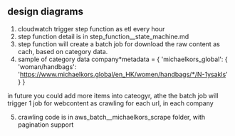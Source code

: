 ## design diagrams

1. cloudwatch trigger step function as etl every hour
2. step function detail is in step_function\_\_state_machine.md
3. step function will create a batch job for download the raw content as cach, based on category data.
4. sample of category data company*metadata = {
   'michaelkors_global': {
   'woman/handbags': 'https://www.michaelkors.global/en_HK/women/handbags/*/N-1ysakls'
   }
   }

in future you could add more items into cateogyr, athe the batch job will trigger 1 job for webcontent as crawling for each url, in each company

5. crawling code is in aws_batch\_\_michaelkors_scrape folder, with pagination support
